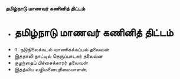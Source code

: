 **தமிழ்நாடு மாணவர் கணினித் திட்டம்**
- # தமிழ்நாடு மாணவர் கணினித் திட்டம்
- n. நடுநிலைக்கடல் வாணிகக்கப்பல் தலைவன்
- இத்தாலி நாட்டில் தெருப்பாடகர் தலைவ்ன
- குழந்தைப் பிச்சைக்காரர் தலைவன்
- இத்த்லிய வழிமனையுரிமையாளன்.

